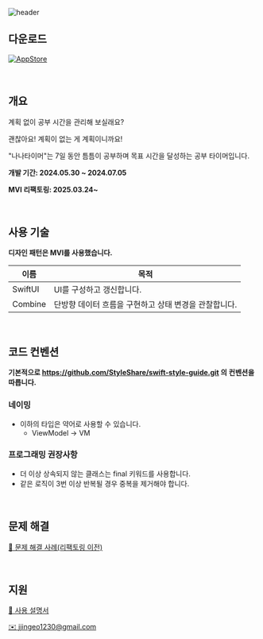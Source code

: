 ![header](https://github.com/user-attachments/assets/2bbb5027-07a4-4209-8fb4-58c73d84feab)


## 다운로드
[![AppStore](https://img.shields.io/badge/App_Store-0D96F6?style=for-the-badge&logo=app-store&logoColor=white)](https://apps.apple.com/kr/app/%EB%82%98%EB%82%98%ED%83%80%EC%9D%B4%EB%A8%B8-%EA%B3%84%ED%9A%8D-%EC%97%86%EC%9D%B4-%EA%B3%B5%EB%B6%80%ED%95%98%EC%9E%90/id6511249582)

<br/>

## 개요
계획 없이 공부 시간을 관리해 보실래요?

괜찮아요! 계획이 없는 게 계획이니까요!

"나나타이머"는 7일 동안 틈틈이 공부하며 목표 시간을 달성하는 공부 타이머입니다.

**개발 기간: 2024.05.30 ~ 2024.07.05**

**MVI 리팩토링: 2025.03.24~**

<br/>

## 사용 기술
**디자인 패턴은 MVI를 사용했습니다.**

| 이름 | 목적 |
| --- | --- |
| SwiftUI | UI를 구성하고 갱신합니다. |
| Combine | 단방향 데이터 흐름을 구현하고 상태 변경을 관찰합니다. |


<br/>

## 코드 컨벤션
**기본적으로 https://github.com/StyleShare/swift-style-guide.git 의 컨벤션을 따릅니다.**

### 네이밍
- 이하의 타입은 약어로 사용할 수 있습니다.
    - ViewModel → VM

### 프로그래밍 권장사항
- 더 이상 상속되지 않는 클래스는 final 키워드를 사용합니다.
- 같은 로직이 3번 이상 반복될 경우 중복을 제거해야 합니다.

<br/>

## 문제 해결
[🔗 문제 해결 사례(리팩토링 이전)](https://axiomatic-mambo-9a8.notion.site/180b946392fe80acbdf8c00e71116d30?pvs=4)

<br/>

## 지원
[🔗 사용 설명서](https://axiomatic-mambo-9a8.notion.site/4fb73debf43f4920a5768ed9d2cf8bae?pvs=4)

[✉️ jjingeo1230@gmail.com](mailto:jjingeo1230@gmail.com)
